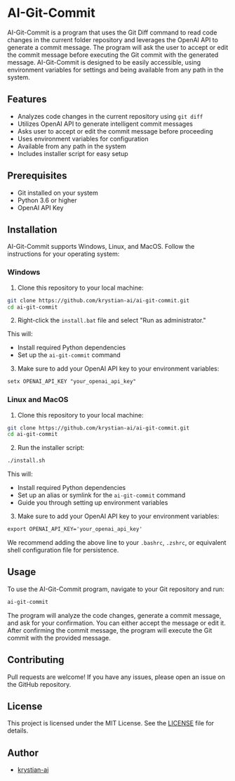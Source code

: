 # AI-Git-Commit

AI-Git-Commit is a program that uses the Git Diff command to read code changes in the current folder repository and leverages the OpenAI API to generate a commit message. The program will ask the user to accept or edit the commit message before executing the Git commit with the generated message. AI-Git-Commit is designed to be easily accessible, using environment variables for settings and being available from any path in the system.

## Features

- Analyzes code changes in the current repository using `git diff`
- Utilizes OpenAI API to generate intelligent commit messages
- Asks user to accept or edit the commit message before proceeding
- Uses environment variables for configuration
- Available from any path in the system
- Includes installer script for easy setup

## Prerequisites

- Git installed on your system
- Python 3.6 or higher
- OpenAI API Key

## Installation

AI-Git-Commit supports Windows, Linux, and MacOS. Follow the instructions for your operating system:

### Windows

1. Clone this repository to your local machine:


```bash
git clone https://github.com/krystian-ai/ai-git-commit.git
cd ai-git-commit
```

2. Right-click the `install.bat` file and select "Run as administrator."

This will:
- Install required Python dependencies
- Set up the `ai-git-commit` command

3. Make sure to add your OpenAI API key to your environment variables:

```markdown
setx OPENAI_API_KEY "your_openai_api_key"
```

### Linux and MacOS

1. Clone this repository to your local machine:

```bash
git clone https://github.com/krystian-ai/ai-git-commit.git
cd ai-git-commit
```

2. Run the installer script:

```markdown
./install.sh
```


This will:
- Install required Python dependencies
- Set up an alias or symlink for the `ai-git-commit` command
- Guide you through setting up environment variables

3. Make sure to add your OpenAI API key to your environment variables:

```markdown
export OPENAI_API_KEY='your_openai_api_key'
```

We recommend adding the above line to your `.bashrc`, `.zshrc`, or equivalent shell configuration file for persistence.

## Usage

To use the AI-Git-Commit program, navigate to your Git repository and run:

```bash
ai-git-commit
```

The program will analyze the code changes, generate a commit message, and ask for your confirmation. You can either accept the message or edit it. After confirming the commit message, the program will execute the Git commit with the provided message.

## Contributing

Pull requests are welcome! If you have any issues, please open an issue on the GitHub repository.

## License

This project is licensed under the MIT License. See the [LICENSE](LICENSE) file for details.

## Author

- [krystian-ai](https://github.com/krystian-ai)






